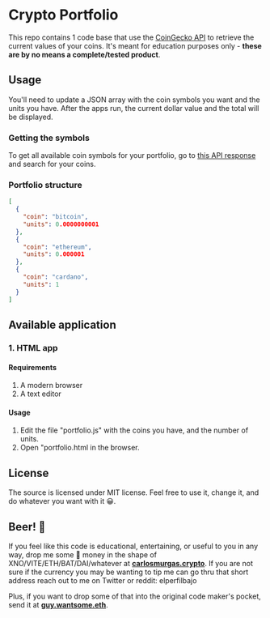 # Crypto Portfolio

This repo contains 1 code base that use the [CoinGecko API](https://www.coingecko.com/en/api) to retrieve the current values of your coins. It's meant for education purposes only - **these are by no means a complete/tested product**.

## Usage

You'll need to update a JSON array with the coin symbols you want and the units you have. After the apps run, the current dollar value and the total will be displayed.

### Getting the symbols

To get all available coin symbols for your portfolio, go to [this API response](https://api.coingecko.com/api/v3/coins/list) and search for your coins.

### Portfolio structure

```json
[
  {
    "coin": "bitcoin",
    "units": 0.0000000001
  },
  {
    "coin": "ethereum",
    "units": 0.000001
  },
  {
    "coin": "cardano",
    "units": 1
  }
]
```

## Available application

### 1. HTML app

#### Requirements

1. A modern browser
1. A text editor

#### Usage

1. Edit the file "portfolio.js" with the coins you have, and the number of units.
1. Open "portfolio.html in the browser.

## License

The source is licensed under MIT license. Feel free to use it, change it, and do whatever you want with it 😀.

## Beer! 🍻

If you feel like this code is educational, entertaining, or useful to you in any way, drop me some 🍺 money in the shape of XNO/VITE/ETH/BAT/DAI/whatever at **[carlosmurgas.crypto](https://etherscan.io/address/0x94c732aae0b82cb594b9c4f61e7a8779003b8773)**.
If you are not sure if the currency you may be wanting to tip me can go thru that short address reach out to me on Twitter or reddit: elperfilbajo

Plus, if you want to drop some of that into the original code maker's pocket, send it at **[guy.wantsome.eth](https://etherscan.io/address/guy.wantsome.eth)**.
